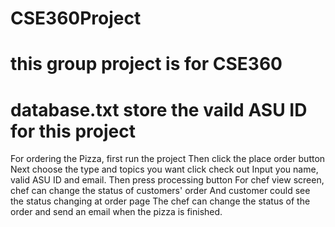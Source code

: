 # CSE360Project
# this group project is for CSE360
# database.txt store the vaild ASU ID for this project
For ordering the Pizza, first run the project
Then click the place order button
Next choose the type and topics you want click check out
Input you name, valid ASU ID and email. Then press processing button
For chef view screen, chef can change the status of customers' order
And customer could see the status changing at order page
The chef can change the status of the order and send an email when the pizza is finished.
